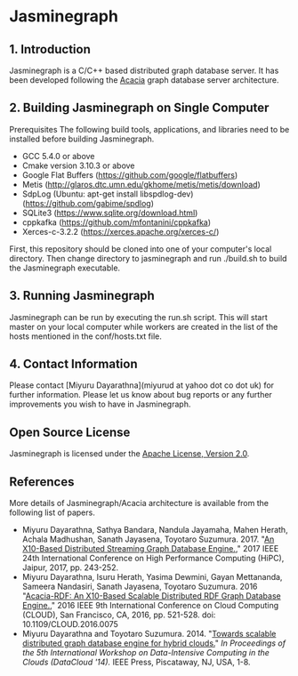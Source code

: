 # Jasminegraph

## 1. Introduction
Jasminegraph is a C/C++ based distributed graph database server. It has been developed following the [Acacia](https://github.com/miyurud/Acacia) graph database server architecture.

## 2. Building Jasminegraph on Single Computer
Prerequisites
The following build tools, applications, and libraries need to be installed before building Jasminegraph.
- GCC 5.4.0 or above
- Cmake version 3.10.3 or above
- Google Flat Buffers (https://github.com/google/flatbuffers)
- Metis (http://glaros.dtc.umn.edu/gkhome/metis/metis/download)
- SdpLog (Ubuntu: apt-get install libspdlog-dev) (https://github.com/gabime/spdlog)
- SQLite3 (https://www.sqlite.org/download.html)
- cppkafka (https://github.com/mfontanini/cppkafka)
- Xerces-c-3.2.2 (https://xerces.apache.org/xerces-c/)



First, this repository should be cloned into one of your computer's local directory. Then change directory to jasminegraph and run ./build.sh to build the Jasminegraph executable.

## 3. Running Jasminegraph
Jasminegraph can be run by executing the run.sh script. This will start master on your local computer while workers are created in the list of the hosts mentioned in the conf/hosts.txt file.

## 4. Contact Information

Please contact [Miyuru Dayarathna](miyurud at yahoo dot co dot uk) for further information. Please let us know about bug reports or any further improvements you wish to have in Jasminegraph.

## Open Source License
Jasminegraph is licensed under the [Apache License, Version 2.0](http://www.apache.org/licenses/LICENSE-2.0).

## References
More details of Jasminegraph/Acacia architecture is available from the following list of papers.

- Miyuru Dayarathna, Sathya Bandara, Nandula Jayamaha, Mahen Herath, Achala Madhushan, Sanath Jayasena, Toyotaro Suzumura. 2017. "[An X10-Based Distributed Streaming Graph Database Engine.](https://doi.org/10.1109/HiPC.2017.00036)," 2017 IEEE 24th International Conference on High Performance Computing (HiPC), Jaipur, 2017, pp. 243-252.
- Miyuru Dayarathna, Isuru Herath, Yasima Dewmini, Gayan Mettananda, Sameera Nandasiri, Sanath Jayasena, Toyotaro Suzumura. 2016 "[Acacia-RDF: An X10-Based Scalable Distributed RDF Graph Database Engine.](https://doi.org/10.1109/CLOUD.2016.0075)," 2016 IEEE 9th International Conference on Cloud Computing (CLOUD), San Francisco, CA, 2016, pp. 521-528.
doi: 10.1109/CLOUD.2016.0075
- Miyuru Dayarathna and Toyotaro Suzumura. 2014. "[Towards scalable distributed graph database engine for hybrid clouds.](http://dx.doi.org/10.1109/DataCloud.2014.9)" *In Proceedings of the 5th International Workshop on Data-Intensive Computing in the Clouds (DataCloud '14).* IEEE Press, Piscataway, NJ, USA, 1-8.
